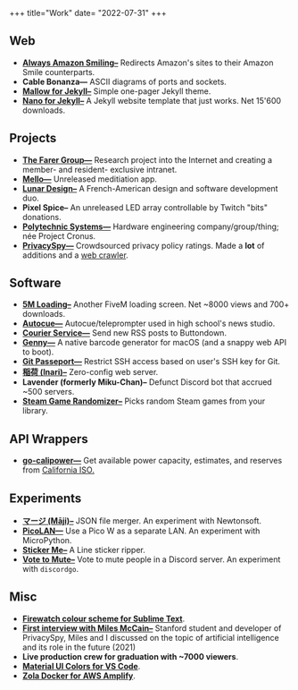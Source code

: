 +++
title="Work"
date= "2022-07-31"
+++

## Web
- **[Always Amazon Smiling–](https://github.com/doamatto/always-amazon-smiling)** Redirects Amazon's sites to their Amazon Smile counterparts.
- **Cable Bonanza—** ASCII diagrams of ports and sockets.
- **[Mallow for Jekyll–](https://github.com/doamatto/mallow-theme)** Simple one-pager Jekyll theme.
- **[Nano for Jekyll–](/blog/my-first-jekyll-theme)** A Jekyll website template that just works. Net 15'600 downloads.

## Projects
- **[The Farer Group—](https://farer.group)** Research project into the Internet and creating a member- and resident- exclusive intranet.
- **[Mello—](https://github.com/getmello)** Unreleased meditiation app.
- **[Lunar Design–](https://github.com/designbylunar)** A French-American design and software development duo.
- **Pixel Spice–** An unreleased LED array controllable by Twitch "bits" donations.
- **[Polytechnic Systems—](https://polytechnic.systems)** Hardware engineering company/group/thing; née Project Cronus.
- **[PrivacySpy—](https://privacyspy.org)** Crowdsourced privacy policy ratings. Made a **lot** of additions and a [web crawler](https://github.com/doamatto/ps-crawl).

## Software
- **[5M Loading–](https://github.com/doamatto/5m_loading)** Another FiveM loading screen. Net ~8000 views and 700+ downloads.
- **[Autocue—](https://github.com/srfalcon5/autocue)** Autocue/teleprompter used in high school's news studio.
- **[Courier Service—](https://github.com/nutshellmag/courier)** Send new RSS posts to Buttondown.
- **[Genny—](https://github.com/doamatto/genny-web)** A native barcode generator for macOS (and a snappy web API to boot).
- **[Git Passeport—](https://github.com/doamatto/git-passeport)** Restrict SSH access based on user's SSH key for Git.
- **[稲荷 (Inari)–](https://github.com/doamatto/inari)** Zero-config web server.
- **Lavender (formerly Miku-Chan)–** Defunct Discord bot that accrued ~500 servers.
- **[Steam Game Randomizer–](https://github.com/doamatto/steam-game-randomizer)** Picks random Steam games from your library.

## API Wrappers
- **[go-calipower—](https://github.com/doamatto/go-calipower)** Get available power capacity, estimates, and reserves from [California ISO.](http://www.caiso.com/Pages/default.aspx)
<!-- **[go-sdgeoutages—](https://github.com/doamatto/go-sdgeoutages)** Get [SDGE](https://www.sdge.com/residential/customer-service/outage-center/outage-map) (and [PGE](https://pgealerts.alerts.pge.com/outagecenter/)) outages based on postal code or circuit number.-->

## Experiments
- **[マージ (Māji)–](https://github.com/doamatto/maji)** JSON file merger. An experiment with Newtonsoft.
- **[PicoLAN—](https://github.com/doamatto/picolan)** Use a Pico W as a separate LAN. An experiment with MicroPython.
- **[Sticker Me–](https://git.sr.ht/~doamatto/sticker-me)** A Line sticker ripper.
- **[Vote to Mute–](https://github.com/doamatto/vote-to-mute)** Vote to mute people in a Discord server. An experiment with `discordgo`.

## Misc
- **[Firewatch colour scheme for Sublime Text](https://github.com/doamatto/sublime-firewatch)**.
- **[First interview with Miles McCain–](https://edu.doamatto.xyz/interview-with-miles)** Stanford student and developer of PrivacySpy, Miles and I discussed on the topic of artificial intelligence and its role in the future (2021)
- **Live production crew for graduation with \~7000 viewers**.
- **[Material UI Colors for VS Code](https://github.com/doamatto/materialui-vscode)**.
- **[Zola Docker for AWS Amplify](https://github.com/doamatto/amplify-zola)**.
